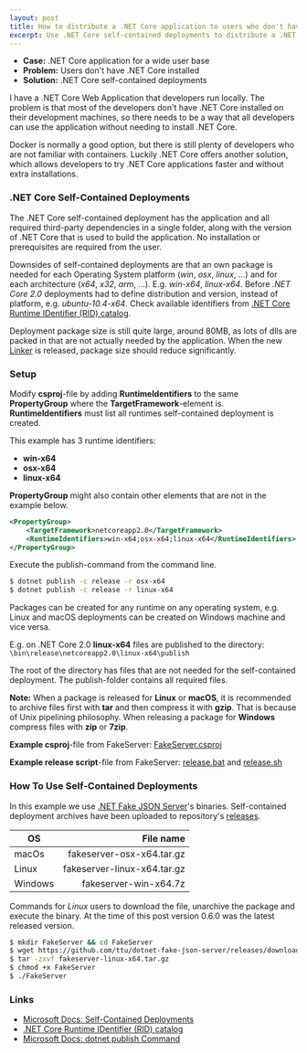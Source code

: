 ```yaml
---
layout: post
title: How to distribute a .NET Core application to users who don't have .NET Core installed
excerpt: Use .NET Core self-contained deployments to distribute a .NET Core application to as wide user base as possible.
---
```


* __Case:__ .NET Core application for a wide user base
* __Problem:__ Users don't have .NET Core installed
* __Solution:__ .NET Core self-contained deployments

I have a .NET Core Web Application that developers run locally. The problem is that most of the developers don't have .NET Core installed on their development machines, so there needs to be a way that all developers can use the application without needing to install .NET Core.

Docker is normally a good option, but there is still plenty of developers who are not familiar with containers. Luckily .NET Core offers another solution, which allows developers to try .NET Core applications faster and without extra installations.

### .NET Core Self-Contained Deployments

The .NET Core self-contained deployment has the application and all required third-party dependencies in a single folder, along with the version of .NET Core that is used to build the application. No installation or prerequisites are required from the user.

Downsides of self-contained deployments are that an own package is needed for each Operating System platform (_win_, _osx_, _linux_, ...) and for each architecture (_x64_, _x32_, _arm_, ...). E.g. _win-x64_, _linux-x64_. Before _.NET Core 2.0_ deployments had to define distribution and version, instead of platform, e.g. _ubuntu-10.4-x64_. Check available identifiers from [.NET Core Runtime IDentifier (RID) catalog](https://docs.microsoft.com/en-us/dotnet/core/rid-catalog).

Deployment package size is still quite large, around 80MB, as lots of dlls are packed in that are not actually needed by the application. When the new [Linker](https://github.com/dotnet/announcements/issues/30) is released, package size should reduce significantly.

### Setup

Modify __csproj__-file by adding __RuntimeIdentifiers__ to the same __PropertyGroup__ where the __TargetFramework__-element is. __RuntimeIdentifiers__ must list all runtimes self-contained deployment is created.

This example has 3 runtime identifiers:

* __win-x64__
* __osx-x64__
* __linux-x64__

__PropertyGroup__ might also contain other elements that are not in the example below.

```xml
<PropertyGroup>
    <TargetFramework>netcoreapp2.0</TargetFramework>
    <RuntimeIdentifiers>win-x64;osx-x64;linux-x64</RuntimeIdentifiers>
</PropertyGroup>
```

Execute the publish-command from the command line.

```sh
$ dotnet publish -c release -r osx-x64
$ dotnet publish -c release -r linux-x64
```

Packages can be created for any runtime on any operating system, e.g. Linux and macOS deployments can be created on Windows machine and vice versa.

E.g. on .NET Core 2.0 __linux-x64__ files are published to the directory: `\bin\release\netcoreapp2.0\linux-x64\publish`

The root of the directory has files that are not needed for the self-contained deployment. The publish-folder contains all required files.

__Note:__ When a package is released for __Linux__ or __macOS__, it is recommended to archive files first with __tar__ and then compress it with __gzip__. That is because of Unix pipelining philosophy. When releasing a package for __Windows__ compress files with __zip__ or __7zip__.

__Example csproj__-file from FakeServer: [FakeServer.csproj](https://github.com/ttu/dotnet-fake-json-server/blob/master/FakeServer/FakeServer.csproj#L5)

__Example release script__-file from FakeServer: [release.bat](https://github.com/ttu/dotnet-fake-json-server/blob/master/release.bat) and [release.sh](https://github.com/ttu/dotnet-fake-json-server/blob/master/release.sh)

### How To Use Self-Contained Deployments

In this example we use [.NET Fake JSON Server](https://github.com/ttu/dotnet-fake-json-server/)'s binaries. Self-contained deployment archives have been uploaded to repository's [releases](https://github.com/ttu/dotnet-fake-json-server/releases).

OS| File name
---|---:
macOs | fakeserver-osx-x64.tar.gz
Linux | fakeserver-linux-x64.tar.gz
Windows | fakeserver-win-x64.7z

Commands for _Linux_ users to download the file, unarchive the package and execute the binary. At the time of this post version 0.6.0 was the latest released version.

```sh
$ mkdir FakeServer && cd FakeServer
$ wget https://github.com/ttu/dotnet-fake-json-server/releases/download/0.6.0/fakeserver-linux-x64.tar.gz
$ tar -zxvf fakeserver-linux-x64.tar.gz
$ chmod +x FakeServer
$ ./FakeServer
```

### Links

* [Microsoft Docs: Self-Contained Deployments](https://docs.microsoft.com/en-us/dotnet/core/deploying/#self-contained-deployments-scd)
* [.NET Core Runtime IDentifier (RID) catalog](https://docs.microsoft.com/en-us/dotnet/core/rid-catalog)
* [Microsoft Docs: dotnet publish Command](https://docs.microsoft.com/en-us/dotnet/core/tools/dotnet-publish?tabs=netcore2x)